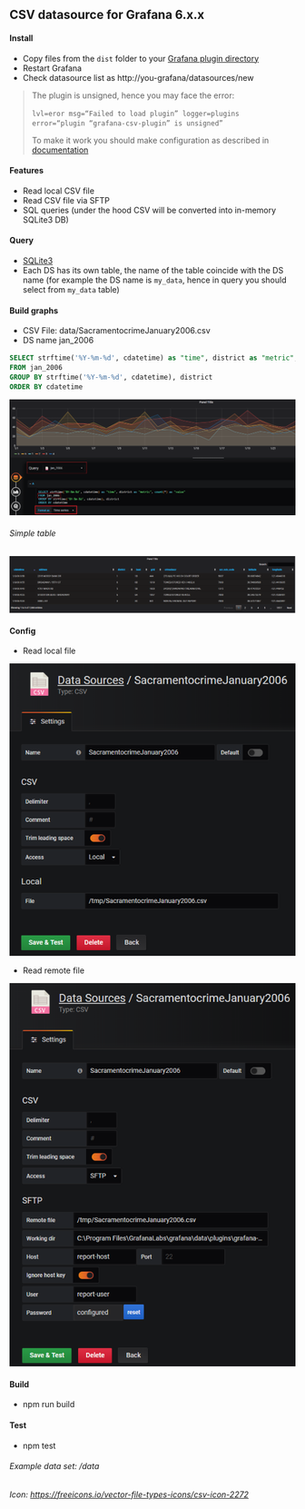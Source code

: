 ## CSV datasource for Grafana 6.x.x

#### Install
- Copy files from the `dist` folder to your [Grafana plugin directory](https://grafana.com/docs/grafana/latest/plugins/installation/#grafana-plugin-directory)
- Restart Grafana
- Check datasource list as http://you-grafana/datasources/new

> The plugin is unsigned, hence you may face the error:
>
> `lvl=eror msg=“Failed to load plugin” logger=plugins error=“plugin “grafana-csv-plugin” is unsigned”`
>
> To make it work you should make configuration as described in [documentation](https://grafana.com/docs/grafana/latest/installation/configuration/#allow-loading-unsigned-plugins)

#### Features
- Read local CSV file
- Read CSV file via SFTP
- SQL queries (under the hood CSV will be converted into in-memory SQLite3 DB)


#### Query
- [SQLite3](https://www.sqlite.org/index.html)
- Each DS has its own table, the name of the table coincide with the DS name (for example the DS name is `my_data`, hence in query you should select from `my_data` table)

#### Build graphs
- CSV File: data/SacramentocrimeJanuary2006.csv
- DS name jan_2006

```sql
SELECT strftime('%Y-%m-%d', cdatetime) as "time", district as "metric", count(*) as "value"
FROM jan_2006
GROUP BY strftime('%Y-%m-%d', cdatetime), district
ORDER BY cdatetime
```

![](./doc/image/graph.png)

###### Simple table

![](./doc/image/grid.png)

#### Config
- Read local file

![](./doc/image/config_local.png)

- Read remote file

![](./doc/image/config_sftp.png)

#### Build
- npm run build

#### Test
- npm test


###### Example data set: /data
###### Icon: https://freeicons.io/vector-file-types-icons/csv-icon-2272
